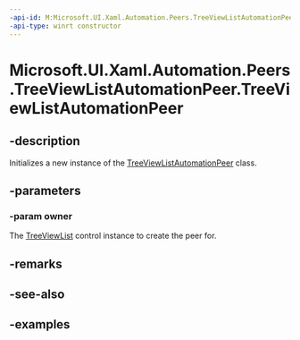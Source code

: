 ```yaml
---
-api-id: M:Microsoft.UI.Xaml.Automation.Peers.TreeViewListAutomationPeer.#ctor(Microsoft.UI.Xaml.Controls.TreeViewList)
-api-type: winrt constructor
---
```


<!-- Method syntax.
public TreeViewListAutomationPeer.TreeViewListAutomationPeer(TreeViewList owner)
-->

# Microsoft.UI.Xaml.Automation.Peers.TreeViewListAutomationPeer.TreeViewListAutomationPeer

## -description

Initializes a new instance of the [TreeViewListAutomationPeer](treeviewlistautomationpeer.md) class.

## -parameters

### -param owner

The [TreeViewList](../microsoft.ui.xaml.controls/treeviewlist.md) control instance to create the peer for.

## -remarks

## -see-also

## -examples
